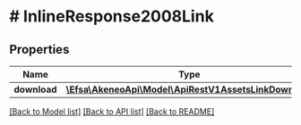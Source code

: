 # # InlineResponse2008Link

## Properties

Name | Type | Description | Notes
------------ | ------------- | ------------- | -------------
**download** | [**\Efsa\AkeneoApi\Model\ApiRestV1AssetsLinkDownload**](ApiRestV1AssetsLinkDownload.md) |  | [optional]

[[Back to Model list]](../../README.md#models) [[Back to API list]](../../README.md#endpoints) [[Back to README]](../../README.md)
